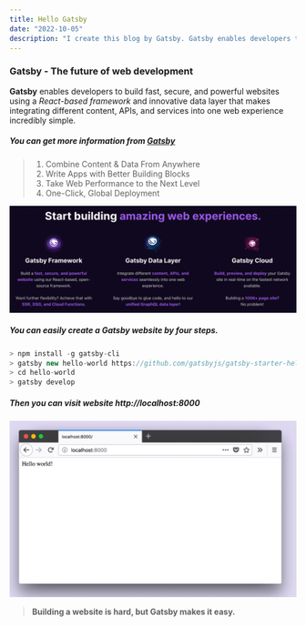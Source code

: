 ```yaml
---
title: Hello Gatsby
date: "2022-10-05"
description: "I create this blog by Gatsby. Gatsby enables developers to build fast, secure, and powerful websites using a React-based framework."
---
```


### Gatsby - The future of web development

**Gatsby** enables developers to build fast, secure, and powerful websites using a _React-based framework_ and innovative data layer that makes integrating different content, APIs, and services into one web experience incredibly simple.

##### You can get more information from **_[Gatsby](https://www.gatsbyjs.com/)_**

> 1. Combine Content & Data From Anywhere
> 2. Write Apps with Better Building Blocks
> 3. Take Web Performance to the Next Level
> 4. One-Click, Global Deployment

![Gatsby](./gatsby1.png)

##### You can easily create a Gatsby website by four steps.

```js
> npm install -g gatsby-cli
> gatsby new hello-world https://github.com/gatsbyjs/gatsby-starter-hello-world
> cd hello-world
> gatsby develop
```

##### Then you can visit website **_http://localhost:8000_**

![Gatsby](./localhost.jpeg)

> **Building a website is hard, but Gatsby makes it easy.**
